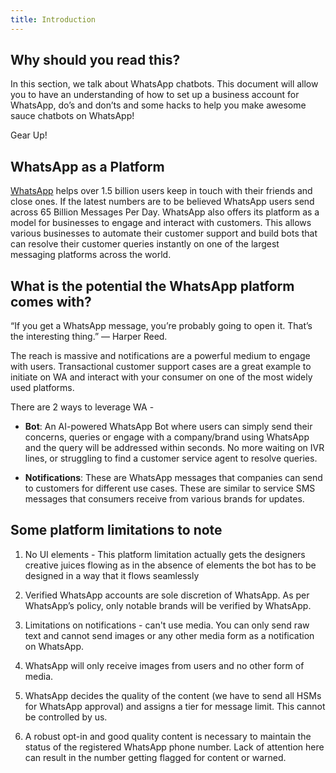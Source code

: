 ```yaml
---
title: Introduction
---
```


## Why should you read this?

In this section, we talk about WhatsApp chatbots. This document will allow you to have an understanding of how to set up a business account for WhatsApp, do’s and don’ts and some hacks to help you make awesome sauce chatbots on WhatsApp!

Gear Up!

## WhatsApp as a Platform

[WhatsApp](https://blog.whatsapp.com/10000637/Introducing-the-WhatsApp-Business-App) helps over 1.5 billion users keep in touch with their friends and close ones. If the latest numbers are to be believed WhatsApp users send across 65 Billion Messages Per Day. WhatsApp also offers its platform as a model for businesses to engage and interact with customers. This allows various businesses to automate their customer support and build bots that can resolve their customer queries instantly on one of the largest messaging platforms across the world.

## What is the potential the WhatsApp platform comes with?

“If you get a WhatsApp message, you’re probably going to open it. That’s the interesting thing.” — Harper Reed.

The reach is massive and notifications are a powerful medium to engage with users. Transactional customer support cases are a great example to initiate on WA and interact with your consumer on one of the most widely used platforms.

There are 2 ways to leverage WA - 

- **Bot**: An AI-powered WhatsApp Bot where users can simply send their concerns, queries or engage with a company/brand using WhatsApp and the query will be addressed within seconds. No more waiting on IVR lines, or struggling to find a customer service agent to resolve queries.

- **Notifications**: These are WhatsApp messages that companies can send to customers for different use cases. These are similar to service SMS messages that consumers receive from various brands for updates.

## Some platform limitations to note

1. No UI elements - This platform limitation actually gets the designers creative juices flowing as in the absence of elements the bot has to be designed in a way that it flows seamlessly

2. Verified WhatsApp accounts are sole discretion of WhatsApp. As per WhatsApp’s policy, only notable brands will be verified by WhatsApp. 

3. Limitations on notifications - can't use media. You can only send raw text and cannot send images or any other media form as a notification on WhatsApp.

4. WhatsApp will only receive images from users and no other form of media.

5. WhatsApp decides the quality of the content (we have to send all HSMs for WhatsApp approval) and assigns a tier for message limit. This cannot be controlled by us.

6. A robust opt-in and good quality content is necessary to maintain the status of the registered WhatsApp phone number. Lack of attention here can result in the number getting flagged for content or warned.
